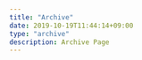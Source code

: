 ```yaml
---
title: "Archive"
date: 2019-10-19T11:44:14+09:00
type: "archive"
description: Archive Page
---
```



